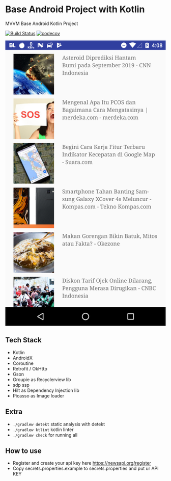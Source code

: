 
# Base Android Project with Kotlin
MVVM Base Android Kotlin Project

[![Build Status](https://travis-ci.org/pratamawijaya/BaseKotlinAndroid.svg?branch=master)](https://travis-ci.org/pratamawijaya/BaseKotlinAndroid)
[![codecov](https://codecov.io/gh/pratamawijaya/BaseKotlinAndroid/branch/master/graph/badge.svg)](https://codecov.io/gh/pratamawijaya/BaseKotlinAndroid)

![](ss/ss1.png)

## Tech Stack
- Kotlin
- AndroidX
- Coroutine
- Retrofit / OkHttp
- Gson
- Groupie as Recyclerview lib
- sdp ssp
- Hilt as Dependency Injection lib
- Picasso as Image loader

## Extra
- `./gradlew detekt` static analysis with detekt
- `./gradlew ktlint` kotlin linter
- `./gradlew check` for running all

## How to use
- Register and create your api key here https://newsapi.org/register
- Copy secrets.properties.example to secrets.properties and put ur API KEY